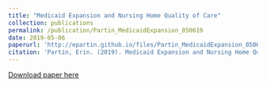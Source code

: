 ```yaml
---
title: "Medicaid Expansion and Nursing Home Quality of Care"
collection: publications
permalink: /publication/Partin_MedicaidExpansion_050619
date: 2019-05-06
paperurl: 'http://epartin.github.io/files/Partin_MedicaidExpansion_050619.pdf'
citation: 'Partin, Erin. (2019). Medicaid Expansion and Nursing Home Quality of Care, Working Paper.'
--- 
```

[Download paper here](http://epartin.github.io/files/Partin_MedicaidExpansion_050619.pdf)
